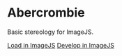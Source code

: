 # Abercrombie

Basic stereology for ImageJS.

[Load in ImageJS](http://imagejs.org/?http://drobbins.github.io/abercrombie/abercrombie.js)
[Develop in ImageJS](http://imagejs.org/?http://localhost:8085/abercrombie.js)